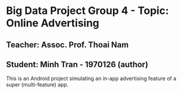 # Big Data Project Group 4 - Topic: Online Advertising
## Teacher: Assoc. Prof. Thoai Nam
## Student: Minh Tran - 1970126 (author)
This is an Android project simulating an in-app advertising feature of a super (multi-feature) app.